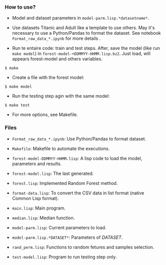 ### How to use?

- Model and dataset parameters in `model-parm.lisp.*datasetname*`. 

- Use datasets Titanic and Adult like a template to use others. May it's necessary to use a Python/Pandas to format the dataset. See notebook `Format_raw_data_*.ipynb` for more details .

- Run te entaire code: train and test steps. After, save the model (like run `make model`) in `forest-model-+DDMMYY-HHMM.lisp.bz2`. Just load, will appears forest-model and others variables.

`$ make`

- Create a file with the forest model:

`$ make model`

- Run the testing step agin with the same model:

`$ make test`

- For more options, see Makefile.

 ### Files

 - `Format_raw_data_*.ipynb`: Use Python/Pandas to format dataset.
 
 - `Makefile`: Makefile to automate the executions.
 
 - `forest-model-DDMMYY-HHMM.lisp`: A lisp code to load the model, parameters and results.
 
 - `forest-model.lisp`: The last generated.

 - `forest.lisp`: Implemented Random Forest method.

 - `format-data.lisp`: To convert the CSV data in list format (native Common Lisp format).

 - `main.lisp`: Main program.

 - `median.lisp`: Median function.

 - `model-parm.lisp`: Current parameters to load.
 
 - `model-parm.lisp.*DATASET*`: Parameters of *DATASET*.

 - `rand_perm.lisp`: Functions to random fetures and samples selection.

 - `test-model.lisp`: Program to run testing step only.

 

 